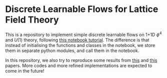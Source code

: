 # Discrete Learnable Flows for Lattice Field Theory

This is a repository to implement simple discrete learnable flows on 1+1D $\phi^4$ and $U(1)$ theory, following [this notebook tutorial](https://arxiv.org/pdf/2101.08176). The difference is that instead of initialising the functions and classes in the notebook, we store them in separate python modules, and call them in the notebook.

In this repository, we also try to reproduce some results from [this](https://arxiv.org/pdf/1904.12072) and [this](https://arxiv.org/pdf/2003.06413) papers. More codes and more refined implementations are expected to come in the future!
